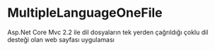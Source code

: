 # MultipleLanguageOneFile
Asp.Net Core Mvc 2.2 ile dil dosyaların tek yerden çağrıldığı çoklu dil desteği olan web sayfası uygulaması
